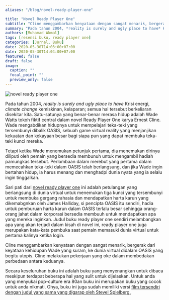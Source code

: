 ```yaml
---
aliases: "/blog/novel-ready-player-one"

title: "Novel Ready Player One"
subtitle: "Cline menggambarkan kenyataan dengan sangat menarik, bergerak dari keyataan kehidupan Wade yang suram, ke dunia virtual didalam OASIS yang begitu utopis. Cline melakukan pekerjaan yang oke dalam membedakan perbedaan antara keduanya."
summary: "Pada tahun 2004, *reality is surely and ugly place to have* Krisi energi, *climate change* kemiskinan, kelaparan; semua hal tersebut berkeliaran disekitar kita."
authors: [Muhamad Akmal]
tags: [resensi buku, ready player one]
categories: [Jurnal, Buku]
date: 2020-05-30T14:03:00+07:00
date: 2020-05-30T14:04:00+07:00
featured: false
draft: false
image:
  caption: ""
  focal_point: ""
  preview_only: false
---
```

![novel ready player one](https://i.loli.net/2020/05/30/M2cLqEdUYrHalx4.jpg)

Pada tahun 2004, *reality is surely and ugly place to have* Krisi energi, *climate change* kemiskinan, kelaparan; semua hal tersebut berkeliaran disekitar kita. Satu-satunya yang benar-benar merasa hidup adalah Wade Watts tokoh fiktif central dalam novel Ready Player One karya Ernest Cline. Wade mengabdikan hidupnya untuk mempelajari teka-teki yang tersembunyi dibalik OASIS, sebuah game virtual reality yang menjanjikan kekuatan dan kekayaan besar bagi siapa pun yang dapat membuka teka-teki kunci mereka.

Tetapi ketika Wade menemukan petunjuk pertama, dia menemukan dirinya diliputi oleh pemain yang bersedia membunuh untuk mengambil hadiah pamungkas tersebut. Perlombaan dalam merebut yang pertama dalam memecahkan teka-teki dalam OASIS telah berlangsung, dan jika Wade ingin bertahan hidup, ia harus menang dan menghadpi dunia nyata yang ia selalu ingin tinggalkan.

Sari pati dari [novel ready player one](https://www.amazon.com/Ready-Player-One-Ernest-Cline/dp/0307887448/ref=as_li_ss_il?s=books&ie=UTF8&qid=1483928165&sr=1-1&keywords=ready+player+one&refinements=p_n_feature_browse-bin:2656022011&linkCode=li3&tag=arlsbooclu-20&linkId=d16c43c81b5ef8e50b49d0070ff60095) ini adalah petulangan yang berlangsung di dunia virtual untuk menemukan tiga kunci yang tersembunyi untuk membuka gergang rahasia dan mendapatkan harta karun yang dikemabgnkan oleh James Halliday, si pencipta OASIS itu sendiri, hadia untuk pemburuan harta karun dalam OASIS terlalu besar sehingga orang-orang jahat dalam korporasi bersedia membuuh untuk mendapatkan apa yang mereka inginkan. Judul buku ready player one sendiri melambangkan apa yang akan terjadi dalam kisah di novel ini, ready player one juga merupakan kata-kata pembuka saat pemain memasuki dunia virtual untuk pertama kalinya ketika login.

Cline menggambarkan kenyataan dengan sangat menarik, bergerak dari keyataan kehidupan Wade yang suram, ke dunia virtual didalam OASIS yang begitu utopis. Cline melakukan pekerjaan yang oke dalam membedakan perbedaan antara keduanya.

Secara keseluruhan buku ini adalah buku yang menyenangkan untuk dibaca meskipun terdapat beberapa hal yang sulit untuk dijelaskan. Untuk anda yang menyukai pop-culture era 80an buku ini merupakan buku yang cocok untuk anda nikmati. Ohya, buku ini juga sudah memiliki versi [film tersendiri dengan judul yang sama yang digarap oleh Stevel Spielberg.](https://www.imdb.com/title/tt1677720/)
